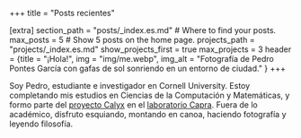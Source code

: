 +++
title = "Posts recientes"

[extra]
section_path = "posts/_index.es.md"  # Where to find your posts.
max_posts = 5  # Show 5 posts on the home page.
projects_path = "projects/_index.es.md"
show_projects_first = true
max_projects = 3
header = {title = "¡Hola!", img = "img/me.webp", img_alt = "Fotografía de Pedro Pontes García con gafas de sol sonriendo en un entorno de ciudad." }
+++

Soy Pedro, estudiante e investigador en Cornell University. Estoy completando mis estudios en Ciencias de la Computación y Matemáticas, y formo parte del [proyecto Calyx](https://calyxir.org/) en el [laboratorio Capra](https://capra.cs.cornell.edu/). Fuera de lo académico, disfruto esquiando, montando en canoa, haciendo fotografía y leyendo filosofía.

